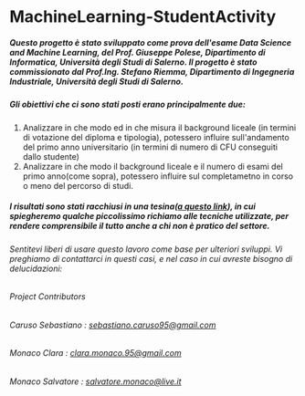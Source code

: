 # MachineLearning-StudentActivity

##### Questo progetto è stato sviluppato come prova dell'esame Data Science and Machine Learning, del Prof. Giuseppe Polese, Dipartimento di Informatica, Università degli Studi di Salerno. Il progetto è stato commissionato dal Prof.Ing. Stefano Riemma, Dipartimento di Ingegneria Industriale, Università degli Studi di Salerno. 
##### Gli obiettivi che ci sono stati posti erano principalmente due:
1. Analizzare in che modo ed in che misura il background liceale (in termini di votazione del diploma e tipologia), potessero       influire sull'andamento del primo anno universitario (in termini di numero di CFU conseguiti dallo studente)
2. Analizzare in che modo il background liceale e il numero di esami del primo anno(come sopra), potessero influire sul             completametno in corso o meno del percorso di studi.


##### I risultati sono stati racchiusi in una tesina([a questo link](https://github.com/Sebastiano2906/MachineLearning-StudentActivity/blob/master/Analisi%20delle%20performance%20studentesche.pdf)), in cui spiegheremo qualche piccolissimo richiamo alle tecniche utilizzate, per rendere comprensibile il tutto anche a chi non è pratico del settore.

###### Sentitevi liberi di usare questo lavoro come base per ulteriori sviluppi. Vi preghiamo di contattarci in questi casi, e nel caso in cui avreste bisogno di delucidazioni:

###### Project Contributors 
###### Caruso Sebastiano : sebastiano.caruso95@gmail.com
###### Monaco Clara : clara.monaco.95@gmail.com
###### Monaco Salvatore : salvatore.monaco@live.it
